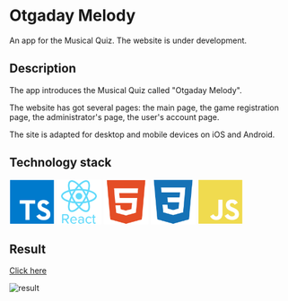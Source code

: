 # Otgaday Melody

An app for the Musical Quiz. The website is under development.

## Description

<p>The app introduces the Musical Quiz called "Otgaday Melody".</p>
<p>The website has got several pages: the main page, the game registration page, the administrator's page, the user's account page.</p>
<p>The site is adapted for desktop and mobile devices on iOS and Android.</p>

## Technology stack
<p>
<img src="https://github.com/devicons/devicon/blob/master/icons/typescript/typescript-plain.svg" alt="TypeScript" width="80rem"/>
<img src="https://github.com/devicons/devicon/blob/master/icons/react/react-original-wordmark.svg" alt="React" width="80rem"/>
<img src="https://github.com/devicons/devicon/blob/master/icons/html5/html5-plain.svg" alt="HTML" width="80rem"/>
<img src="https://github.com/devicons/devicon/blob/master/icons/css3/css3-plain.svg" alt="CSS" width="80rem"/>
<img src="https://github.com/devicons/devicon/blob/master/icons/javascript/javascript-plain.svg" alt="JavaScript" width="80rem"/>

</p>


## Result
<a href="https://www.otgadaymelody.ru">Click here</a>
<p><img src="images/readme/1.JPG" alt="result"></p>




